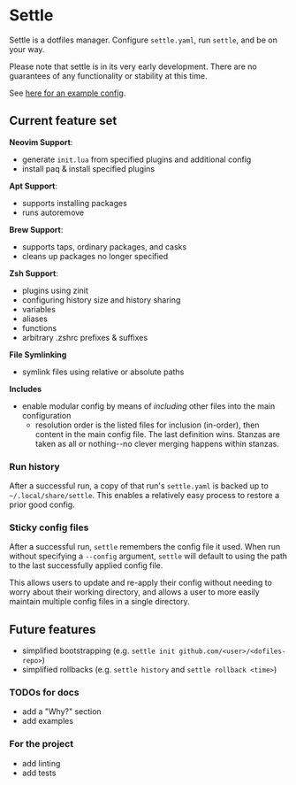 # Settle

Settle is a dotfiles manager. Configure `settle.yaml`, run `settle`, and be on your way.

Please note that settle is in its very early development.
There are no guarantees of any functionality or stability at this time.

See [here for an example config](./settle.yaml).

## Current feature set

**Neovim Support**:
* generate `init.lua` from specified plugins and additional config
* install paq & install specified plugins

**Apt Support**:
* supports installing packages
* runs autoremove

**Brew Support**:
* supports taps, ordinary packages, and casks
* cleans up packages no longer specified

**Zsh Support**:
* plugins using zinit
* configuring history size and history sharing
* variables
* aliases
* functions
* arbitrary .zshrc prefixes & suffixes

**File Symlinking**
* symlink files using relative or absolute paths

**Includes**
* enable modular config by means of _including_ other files into the main configuration
  * resolution order is the listed files for inclusion (in-order), then content in the main config file.
    The last definition wins. Stanzas are taken as all or nothing--no clever merging happens within stanzas.

### Run history

After a successful run, a copy of that run's `settle.yaml` is backed up to `~/.local/share/settle`.
This enables a relatively easy process to restore a prior good config.

### Sticky config files

After a successful run, `settle` remembers the config file it used.
When run without specifying a `--config` argument,
`settle` will default to using the path to the last successfully applied config file.

This allows users to update and re-apply their config without needing to worry about their working directory,
and allows a user to more easily maintain multiple config files in a single directory.

## Future features

* simplified bootstrapping (e.g. `settle init github.com/<user>/<dofiles-repo>`)
* simplified rollbacks (e.g. `settle history` and `settle rollback <time>`)

### TODOs for docs

* add a "Why?" section
* add examples

### For the project

* add linting
* add tests
